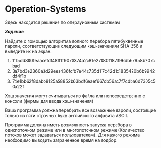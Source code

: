 # Operation-Systems
Здесь находится решение по операуионным системам 

***Задание***

Найдите с помощью алгоритма полного перебора пятибуквенные пароли, соответствующие следующим хэш-значенияи SHA-256 и выведите их на экран:
1. 1115dd800feaacefdf481f1f9070374a2a81e27880f187396db67958b207cbad
2. 3a7bd3e2360a3d29eea436fcfb7e44c735d117c42d1c1835420b6b9942dd4f1b
3. 74e1bb62f8dabb8125a58852b63bdf6eaef667cb56ac7f7cdba6d7305c50a22f

Хэш значения могут считываться из файла или непосредственно с консоли (формы для ввода хэш-значения)

Ваша программа должна перебрать все возможные пароли, состоящие только из пяти строчных букв английского алфавита ASCII.

Программа должна иметь возможность запуска перебора в однопоточном режиме или в многопоточном режиме (Количество потоков может задаваться пользователем). Для кажого режима необходимо выводить затраченное время на подбор.
